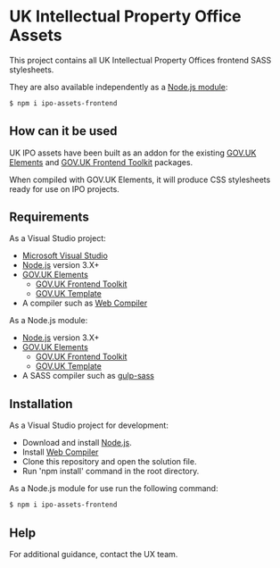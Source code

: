 # UK Intellectual Property Office Assets

This project contains all UK Intellectual Property Offices frontend SASS stylesheets.

They are also available independently as a <a href="https://www.npmjs.com/package/ipo-assets-frontend">Node.js module</a>:

```sh
$ npm i ipo-assets-frontend
```

## How can it be used

UK IPO assets have been built as an addon for the existing <a href="https://github.com/alphagov/govuk_elements">GOV.UK Elements</a> and <a href="https://github.com/alphagov/govuk_frontend_toolkit">GOV.UK Frontend Toolkit</a>  packages.

When compiled with GOV.UK Elements, it will produce CSS stylesheets ready for use on IPO projects.

## Requirements

As a Visual Studio project:
* <a href="https://www.visualstudio.com/">Microsoft Visual Studio</a> 
* <a href="https://nodejs.org/en/">Node.js</a> version 3.X+
* <a href="https://github.com/alphagov/govuk_elements">GOV.UK Elements</a> 
  * <a href="https://github.com/alphagov/govuk_frontend_toolkit">GOV.UK Frontend Toolkit</a>  
  * <a href="https://github.com/alphagov/govuk_template">GOV.UK Template</a> 
* A compiler such as <a href="https://marketplace.visualstudio.com/items?itemName=MadsKristensen.WebCompiler">Web Compiler</a>
 

As a Node.js module:
* <a href="https://nodejs.org/en/">Node.js</a> version 3.X+
* <a href="https://github.com/alphagov/govuk_elements">GOV.UK Elements</a> 
  * <a href="https://github.com/alphagov/govuk_frontend_toolkit">GOV.UK Frontend Toolkit</a>  
  * <a href="https://github.com/alphagov/govuk_template">GOV.UK Template</a> 
* A SASS compiler such as <a href="https://github.com/dlmanning/gulp-sass">gulp-sass</a> 

## Installation
As a Visual Studio project for development: 
* Download and install <a href="https://nodejs.org/en/">Node.js</a>.
* Install <a href="https://marketplace.visualstudio.com/items?itemName=MadsKristensen.WebCompiler">Web Compiler</a>
* Clone this repository and open the solution file.  
* Run 'npm install' command in the root directory.


As a Node.js module for use run the following command:
```sh
$ npm i ipo-assets-frontend
```


## Help

For additional guidance, contact the UX team.
